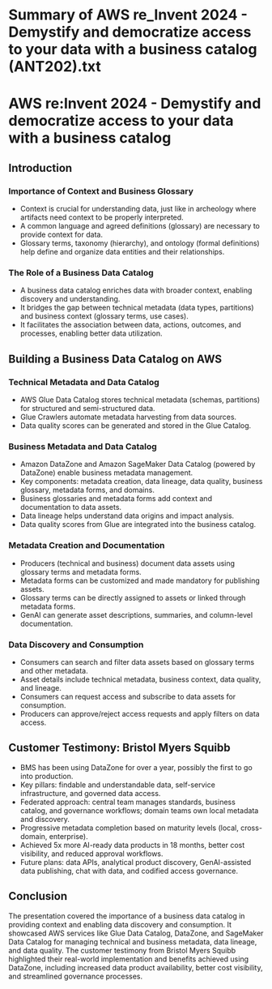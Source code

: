 # Summary of AWS re_Invent 2024 - Demystify and democratize access to your data with a business catalog (ANT202).txt

# AWS re:Invent 2024 - Demystify and democratize access to your data with a business catalog

## Introduction

### Importance of Context and Business Glossary

- Context is crucial for understanding data, just like in archeology where artifacts need context to be properly interpreted.
- A common language and agreed definitions (glossary) are necessary to provide context for data.
- Glossary terms, taxonomy (hierarchy), and ontology (formal definitions) help define and organize data entities and their relationships.

### The Role of a Business Data Catalog

- A business data catalog enriches data with broader context, enabling discovery and understanding.
- It bridges the gap between technical metadata (data types, partitions) and business context (glossary terms, use cases).
- It facilitates the association between data, actions, outcomes, and processes, enabling better data utilization.

## Building a Business Data Catalog on AWS

### Technical Metadata and Data Catalog

- AWS Glue Data Catalog stores technical metadata (schemas, partitions) for structured and semi-structured data.
- Glue Crawlers automate metadata harvesting from data sources.
- Data quality scores can be generated and stored in the Glue Catalog.

### Business Metadata and Data Catalog

- Amazon DataZone and Amazon SageMaker Data Catalog (powered by DataZone) enable business metadata management.
- Key components: metadata creation, data lineage, data quality, business glossary, metadata forms, and domains.
- Business glossaries and metadata forms add context and documentation to data assets.
- Data lineage helps understand data origins and impact analysis.
- Data quality scores from Glue are integrated into the business catalog.

### Metadata Creation and Documentation

- Producers (technical and business) document data assets using glossary terms and metadata forms.
- Metadata forms can be customized and made mandatory for publishing assets.
- Glossary terms can be directly assigned to assets or linked through metadata forms.
- GenAI can generate asset descriptions, summaries, and column-level documentation.

### Data Discovery and Consumption

- Consumers can search and filter data assets based on glossary terms and other metadata.
- Asset details include technical metadata, business context, data quality, and lineage.
- Consumers can request access and subscribe to data assets for consumption.
- Producers can approve/reject access requests and apply filters on data access.

## Customer Testimony: Bristol Myers Squibb

- BMS has been using DataZone for over a year, possibly the first to go into production.
- Key pillars: findable and understandable data, self-service infrastructure, and governed data access.
- Federated approach: central team manages standards, business catalog, and governance workflows; domain teams own local metadata and discovery.
- Progressive metadata completion based on maturity levels (local, cross-domain, enterprise).
- Achieved 5x more AI-ready data products in 18 months, better cost visibility, and reduced approval workflows.
- Future plans: data APIs, analytical product discovery, GenAI-assisted data publishing, chat with data, and codified access governance.

## Conclusion

The presentation covered the importance of a business data catalog in providing context and enabling data discovery and consumption. It showcased AWS services like Glue Data Catalog, DataZone, and SageMaker Data Catalog for managing technical and business metadata, data lineage, and data quality. The customer testimony from Bristol Myers Squibb highlighted their real-world implementation and benefits achieved using DataZone, including increased data product availability, better cost visibility, and streamlined governance processes.